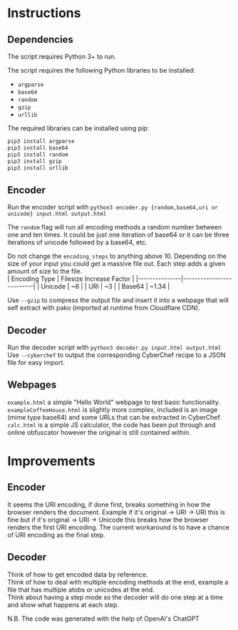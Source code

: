 # Instructions  
## Dependencies
The script requires Python 3+ to run.  

The script requires the following Python libraries to be installed:  

- `argparse`
- `base64`
- `random`
- `gzip`
- `urllib`

The required libraries can be installed  using pip:  

```sh
pip3 install argparse  
pip3 install base64  
pip3 install random  
pip3 install gzip  
pip3 install urllib  
```
## Encoder
Run the encoder script with `python3 encoder.py {random,base64,uri or unicode} input.html output.html`  

The `random` flag will run all encoding methods a random number between one and ten times. It could be just one iteration of base64 or it can be three iterations of unicode followed by a base64, etc.  

Do not change the `encoding_steps` to anything above 10. Depending on the size of your input you could get a massive file out. Each step adds a given amount of size to the file.  
| Encoding Type | Filesize Increase Factor |
|---------------|--------------------------|
| Unicode       | ~6                       |
| URI           | ~3                       |
| Base64        | ~1.34                    |  

Use `--gzip` to compress the output file and insert it into a webpage that will self extract with pako (imported at runtime from Cloudflare CDN).  
## Decoder  
Run the decoder script with `python3 decoder.py input.html output.html`  
Use `--cyberchef` to output the corresponding CyberChef recipe to a JSON file for easy import.  
## Webpages  
`example.html` a simple "Hello World" webpage to test basic functionality.  
`exampleCoffeeHouse.html` is slightly more complex, included is an image (mime type base64) and some URLs that can be extracted in CyberChef.  
`calc.html` is a simple JS calculator, the code has been put through and online obfuscator however the original is still contained within.  

# Improvements
## Encoder
It seems the URI encoding, if done first, breaks something in how the browser renders the document. Example if it's original -> URI -> URI this is fine but if it's original -> URI -> Unicode this breaks how the browser renders the first URI encoding. The current workaround is to have a chance of URI encoding as the final step.  
## Decoder 
Think of how to get encoded data by reference.  
Think of how to deal with multiple encoding methods at the end, example a file that has multiple atobs or unicodes at the end.  
Think about having a step mode so the decoder will do one step at a time and show what happens at each step.  

N.B. The code was generated with the help of OpenAI's ChatGPT  
